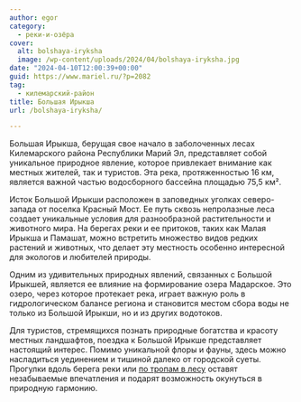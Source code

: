 ```yaml
---
author: egor
category:
  - реки-и-озёра
cover:
  alt: bolshaya-iryksha
  image: /wp-content/uploads/2024/04/bolshaya-iryksha.jpg
date: "2024-04-10T12:00:39+00:00"
guid: https://www.mariel.ru/?p=2082
tag:
  - килемарский-район
title: Большая Ирыкша
url: /bolshaya-iryksha/

---
```

Большая Ирыкша, берущая свое начало в заболоченных лесах Килемарского района Республики Марий Эл, представляет собой уникальное природное явление, которое привлекает внимание как местных жителей, так и туристов. Эта река, протяженностью 16 км, является важной частью водосборного бассейна площадью 75,5 км².

Исток Большой Ирыкши расположен в заповедных уголках северо-запада от поселка Красный Мост. Ее путь сквозь непролазные леса создает уникальные условия для разнообразной растительности и животного мира. На берегах реки и ее притоков, таких как Малая Ирыкша и Памашат, можно встретить множество видов редких растений и животных, что делает эту местность особенно интересной для экологов и любителей природы.

Одним из удивительных природных явлений, связанных с Большой Ирыкшей, является ее влияние на формирование озера Мадарское. Это озеро, через которое протекает река, играет важную роль в гидрологическом балансе региона и становится местом сбора воды не только из Большой Ирыкши, но и из других водотоков.

Для туристов, стремящихся познать природные богатства и красоту местных ландшафтов, поездка к Большой Ирыкше представляет настоящий интерес. Помимо уникальной флоры и фауны, здесь можно насладиться уединением и тишиной далеко от городской суеты. Прогулки вдоль берега реки или [по тропам в лесу](/bor/) оставят незабываемые впечатления и подарят возможность окунуться в природную гармонию.
